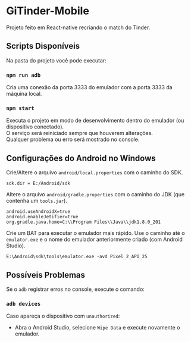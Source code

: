 # GiTinder-Mobile

Projeto feito em React-native recriando o match do Tinder.

## Scripts Disponíveis

Na pasta do projeto você pode executar:

### `npm run adb`

Cria uma conexão da porta 3333 do emulador com a porta 3333 da máquina local.

### `npm start`

Executa o projeto em modo de desenvolvimento dentro do emulador (ou dispositivo conectado).<br>
O serviço será reiniciado sempre que houverem alterações.<br>
Qualquer problema ou erro será mostrado no console.

## Configurações do Android no Windows

Crie/Altere o arquivo `android/local.properties` com o caminho do SDK.
```
sdk.dir = E:/Android/sdk
```

Altere o arquivo `android/gradle.properties` com o caminho do JDK (que contenha um `tools.jar`).
```
android.useAndroidX=true
android.enableJetifier=true
org.gradle.java.home=C:\\Program Files\\Java\\jdk1.8.0_201 
```

Crie um BAT para executar o emulador mais rápido. Use o caminho até o `emulator.exe` e o nome do emulador anteriormente criado (com Android Studio).
```
E:\Android\sdk\tools\emulator.exe -avd Pixel_2_API_25
```

## Possíveis Problemas

Se o `adb` registrar erros no console, execute o comando:

### `adb devices`

Caso apareça o dispositivo com `unauthorized`: 

* Abra o Android Studio, selecione `Wipe Data` e execute novamente o emulador. 
